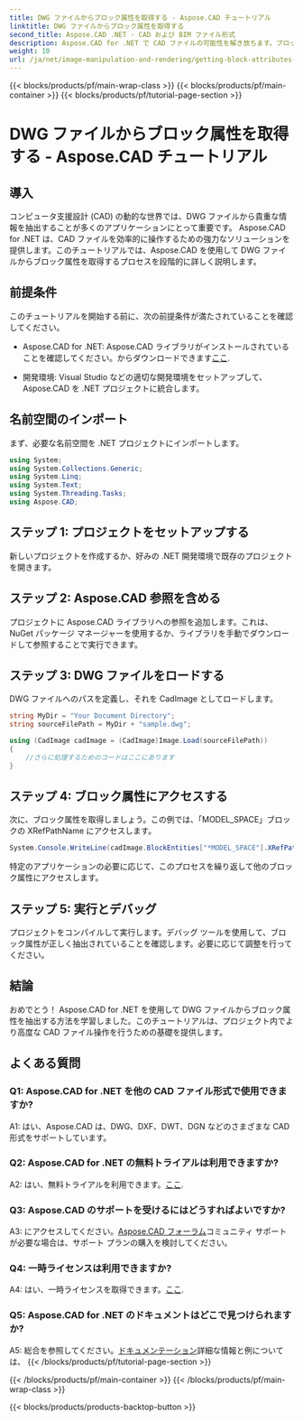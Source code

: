 ```yaml
---
title: DWG ファイルからブロック属性を取得する - Aspose.CAD チュートリアル
linktitle: DWG ファイルからブロック属性を取得する
second_title: Aspose.CAD .NET - CAD および BIM ファイル形式
description: Aspose.CAD for .NET で CAD ファイルの可能性を解き放ちます。ブロック属性を簡単に抽出します。
weight: 10
url: /ja/net/image-manipulation-and-rendering/getting-block-attributes-from-dwg/
---
```


{{< blocks/products/pf/main-wrap-class >}}
{{< blocks/products/pf/main-container >}}
{{< blocks/products/pf/tutorial-page-section >}}

# DWG ファイルからブロック属性を取得する - Aspose.CAD チュートリアル

## 導入

コンピュータ支援設計 (CAD) の動的な世界では、DWG ファイルから貴重な情報を抽出することが多くのアプリケーションにとって重要です。 Aspose.CAD for .NET は、CAD ファイルを効率的に操作するための強力なソリューションを提供します。このチュートリアルでは、Aspose.CAD を使用して DWG ファイルからブロック属性を取得するプロセスを段階的に詳しく説明します。

## 前提条件

このチュートリアルを開始する前に、次の前提条件が満たされていることを確認してください。

-  Aspose.CAD for .NET: Aspose.CAD ライブラリがインストールされていることを確認してください。からダウンロードできます[ここ](https://releases.aspose.com/cad/net/).

- 開発環境: Visual Studio などの適切な開発環境をセットアップして、Aspose.CAD を .NET プロジェクトに統合します。

## 名前空間のインポート

まず、必要な名前空間を .NET プロジェクトにインポートします。

```csharp
using System;
using System.Collections.Generic;
using System.Linq;
using System.Text;
using System.Threading.Tasks;
using Aspose.CAD;
```

## ステップ 1: プロジェクトをセットアップする

新しいプロジェクトを作成するか、好みの .NET 開発環境で既存のプロジェクトを開きます。

## ステップ 2: Aspose.CAD 参照を含める

プロジェクトに Aspose.CAD ライブラリへの参照を追加します。これは、NuGet パッケージ マネージャーを使用するか、ライブラリを手動でダウンロードして参照することで実行できます。

## ステップ 3: DWG ファイルをロードする

DWG ファイルへのパスを定義し、それを CadImage としてロードします。

```csharp
string MyDir = "Your Document Directory";
string sourceFilePath = MyDir + "sample.dwg";

using (CadImage cadImage = (CadImage)Image.Load(sourceFilePath))
{
    //さらに処理するためのコードはここにあります
}
```

## ステップ 4: ブロック属性にアクセスする

次に、ブロック属性を取得しましょう。この例では、「MODEL_SPACE」ブロックの XRefPathName にアクセスします。

```csharp
System.Console.WriteLine(cadImage.BlockEntities["*MODEL_SPACE"].XRefPathName);
```

特定のアプリケーションの必要に応じて、このプロセスを繰り返して他のブロック属性にアクセスします。

## ステップ 5: 実行とデバッグ

プロジェクトをコンパイルして実行します。デバッグ ツールを使用して、ブロック属性が正しく抽出されていることを確認します。必要に応じて調整を行ってください。

## 結論

おめでとう！ Aspose.CAD for .NET を使用して DWG ファイルからブロック属性を抽出する方法を学習しました。このチュートリアルは、プロジェクト内でより高度な CAD ファイル操作を行うための基礎を提供します。

## よくある質問

### Q1: Aspose.CAD for .NET を他の CAD ファイル形式で使用できますか?

A1: はい、Aspose.CAD は、DWG、DXF、DWT、DGN などのさまざまな CAD 形式をサポートしています。

### Q2: Aspose.CAD for .NET の無料トライアルは利用できますか?

 A2: はい、無料トライアルを利用できます。[ここ](https://releases.aspose.com/).

### Q3: Aspose.CAD のサポートを受けるにはどうすればよいですか?

 A3: にアクセスしてください。[Aspose.CAD フォーラム](https://forum.aspose.com/c/cad/19)コミュニティ サポートが必要な場合は、サポート プランの購入を検討してください。

### Q4: 一時ライセンスは利用できますか?

 A4: はい、一時ライセンスを取得できます。[ここ](https://purchase.aspose.com/temporary-license/).

### Q5: Aspose.CAD for .NET のドキュメントはどこで見つけられますか?

 A5: 総合を参照してください。[ドキュメンテーション](https://reference.aspose.com/cad/net/)詳細な情報と例については、
{{< /blocks/products/pf/tutorial-page-section >}}

{{< /blocks/products/pf/main-container >}}
{{< /blocks/products/pf/main-wrap-class >}}

{{< blocks/products/products-backtop-button >}}
